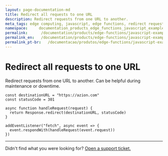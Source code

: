 ```yaml
---
layout: page-documentation-md
title: Redirect all requests to one URL
description: Redirect requests from one URL to another.
meta_tags: edge computing, javascript, edge functions, redirect request to one url
namespace:     documentation_products_edge_functions_javascript_examples_redirect_url
permalink:      /documentation/products/edge-functions/javascript-examples/redirect-requests/
permalink_en:   /documentation/products/edge-functions/javascript-examples/redirect-requests/
permalink_pt-br:   /documentacao/produtos/edge-functions/javascript-examples/redirect-requests/
---
```

# Redirect all requests to one URL

Redirect requests from one URL to another. Can be helpful during maintenance or downtime.

```
const destinationURL = "https://azion.com"
const statusCode = 301

async function handleRequest(request) {
  return Response.redirect(destinationURL, statusCode)
}

addEventListener("fetch", async event => {
  event.respondWith(handleRequest(event.request))
})
```



---

Didn't find what you were looking for? [Open a support ticket.](https://tickets.azion.com/)
